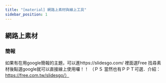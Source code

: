 ```yaml
---
title: "[material] 網路上素材與線上工具"
sidebar_position: 1
---
```


## 網路上素材

### 簡報

如果有在用google簡報的主題，可以進https://slidesgo.com/ 裡面選Free 找尋素材後點選google就可以直接線上使用囉！！
（ＰＳ 當然也有ＰＰＴ可選．介紹：https://free.com.tw/slidesgo/）